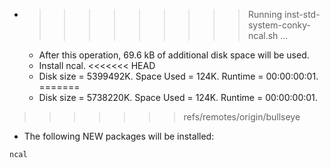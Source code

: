 * >>>>>>>>> Running inst-std-system-conky-ncal.sh ...
  * After this operation, 69.6 kB of additional disk space will be used.
  * Install ncal.
<<<<<<< HEAD
  * Disk size = 5399492K. Space Used = 124K. Runtime = 00:00:00:01.
=======
  * Disk size = 5738220K. Space Used = 124K. Runtime = 00:00:00:01.
>>>>>>> refs/remotes/origin/bullseye
  * The following NEW packages will be installed:
  ```bash
ncal
  ```
